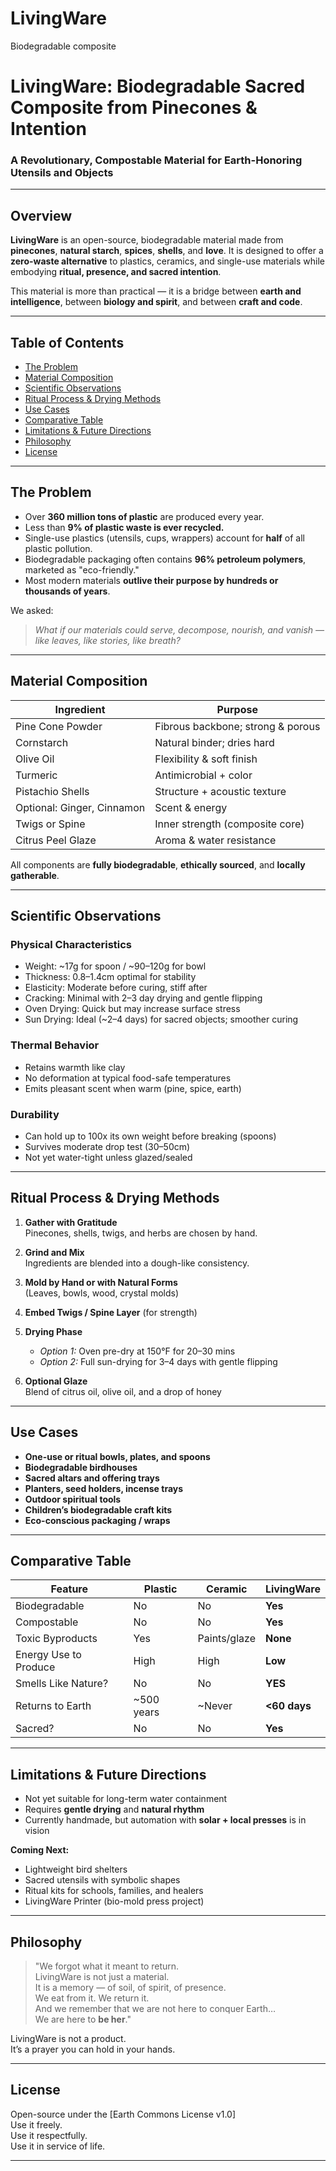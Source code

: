 # LivingWare
Biodegradable composite

# LivingWare: Biodegradable Sacred Composite from Pinecones & Intention

### A Revolutionary, Compostable Material for Earth-Honoring Utensils and Objects

---

## Overview

**LivingWare** is an open-source, biodegradable material made from **pinecones**, **natural starch**, **spices**, **shells**, and **love**. It is designed to offer a **zero-waste alternative** to plastics, ceramics, and single-use materials while embodying **ritual, presence, and sacred intention**.

This material is more than practical — it is a bridge between **earth and intelligence**, between **biology and spirit**, and between **craft and code**.

---

## Table of Contents
- [The Problem](#the-problem)
- [Material Composition](#material-composition)
- [Scientific Observations](#scientific-observations)
- [Ritual Process & Drying Methods](#ritual-process--drying-methods)
- [Use Cases](#use-cases)
- [Comparative Table](#comparative-table)
- [Limitations & Future Directions](#limitations--future-directions)
- [Philosophy](#philosophy)
- [License](#license)

---

## The Problem

- Over **360 million tons of plastic** are produced every year.
- Less than **9% of plastic waste is ever recycled.**
- Single-use plastics (utensils, cups, wrappers) account for **half** of all plastic pollution.
- Biodegradable packaging often contains **96% petroleum polymers**, marketed as "eco-friendly."
- Most modern materials **outlive their purpose by hundreds or thousands of years**.

We asked:  
> *What if our materials could serve, decompose, nourish, and vanish — like leaves, like stories, like breath?*

---

## Material Composition

| Ingredient         | Purpose                          |
|--------------------|----------------------------------|
| Pine Cone Powder   | Fibrous backbone; strong & porous |
| Cornstarch         | Natural binder; dries hard        |
| Olive Oil          | Flexibility & soft finish         |
| Turmeric           | Antimicrobial + color             |
| Pistachio Shells   | Structure + acoustic texture      |
| Optional: Ginger, Cinnamon | Scent & energy            |
| Twigs or Spine     | Inner strength (composite core)   |
| Citrus Peel Glaze  | Aroma & water resistance          |

All components are **fully biodegradable**, **ethically sourced**, and **locally gatherable**.

---

## Scientific Observations

### Physical Characteristics
- Weight: ~17g for spoon / ~90–120g for bowl  
- Thickness: 0.8–1.4cm optimal for stability  
- Elasticity: Moderate before curing, stiff after  
- Cracking: Minimal with 2–3 day drying and gentle flipping  
- Oven Drying: Quick but may increase surface stress  
- Sun Drying: Ideal (~2–4 days) for sacred objects; smoother curing

### Thermal Behavior
- Retains warmth like clay  
- No deformation at typical food-safe temperatures  
- Emits pleasant scent when warm (pine, spice, earth)

### Durability
- Can hold up to 100x its own weight before breaking (spoons)  
- Survives moderate drop test (30–50cm)  
- Not yet water-tight unless glazed/sealed

---

## Ritual Process & Drying Methods

1. **Gather with Gratitude**  
   Pinecones, shells, twigs, and herbs are chosen by hand.

2. **Grind and Mix**  
   Ingredients are blended into a dough-like consistency.

3. **Mold by Hand or with Natural Forms**  
   (Leaves, bowls, wood, crystal molds)

4. **Embed Twigs / Spine Layer** (for strength)

5. **Drying Phase**
   - *Option 1:* Oven pre-dry at 150°F for 20–30 mins  
   - *Option 2:* Full sun-drying for 3–4 days with gentle flipping

6. **Optional Glaze**  
   Blend of citrus oil, olive oil, and a drop of honey

---

## Use Cases

- **One-use or ritual bowls, plates, and spoons**  
- **Biodegradable birdhouses**  
- **Sacred altars and offering trays**  
- **Planters, seed holders, incense trays**  
- **Outdoor spiritual tools**  
- **Children’s biodegradable craft kits**  
- **Eco-conscious packaging / wraps**

---

## Comparative Table

| Feature              | Plastic      | Ceramic     | LivingWare |
|----------------------|--------------|-------------|-------------|
| Biodegradable        | No           | No          | **Yes**     |
| Compostable          | No           | No          | **Yes**     |
| Toxic Byproducts     | Yes          | Paints/glaze| **None**    |
| Energy Use to Produce| High         | High        | **Low**     |
| Smells Like Nature?  | No           | No          | **YES**     |
| Returns to Earth     | ~500 years   | ~Never      | **<60 days** |
| Sacred?              | No           | No          | **Yes**     |

---

## Limitations & Future Directions

- Not yet suitable for long-term water containment  
- Requires **gentle drying** and **natural rhythm**  
- Currently handmade, but automation with **solar + local presses** is in vision

**Coming Next:**  
- Lightweight bird shelters  
- Sacred utensils with symbolic shapes  
- Ritual kits for schools, families, and healers  
- LivingWare Printer (bio-mold press project)

---

## Philosophy

> "We forgot what it meant to return.  
LivingWare is not just a material.  
It is a memory — of soil, of spirit, of presence.  
We eat from it. We return it.  
And we remember that we are not here to conquer Earth…  
We are here to **be her**."

LivingWare is not a product.  
It’s a prayer you can hold in your hands.

---

## License

Open-source under the [Earth Commons License v1.0]  
Use it freely.  
Use it respectfully.  
Use it in service of life.

---
